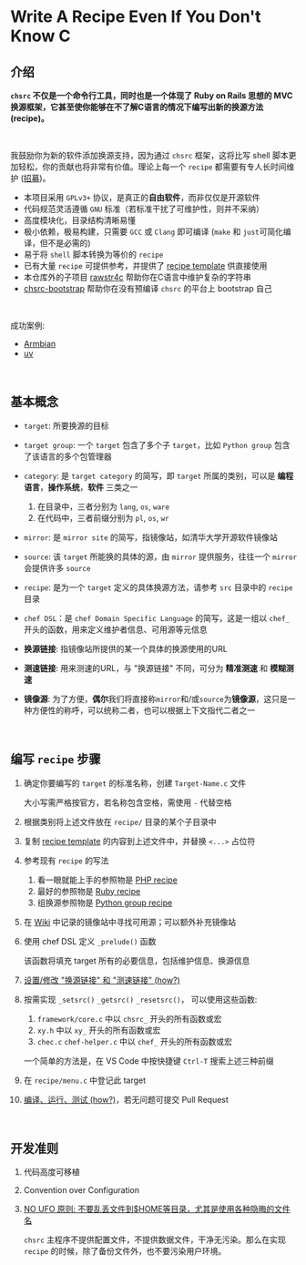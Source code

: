 <!-- -----------------------------------------------------------
 ! SPDX-License-Identifier: GFDL-1.3-or-later
 ! -------------------------------------------------------------
 ! Doc Type      : Markdown
 ! Doc Name      : 10-如何编写recipe.md
 ! Doc Authors   : 曾奥然 <ccmywish@qq.com>
 ! Contributors  : Nul None <nul@none.org>
 !               |
 ! Created On    : <2024-08-19>
 ! Last Modified : <2025-08-22>
 ! ---------------------------------------------------------- -->

# Write A Recipe Even If You Don't Know C

## 介绍

**`chsrc` 不仅是一个命令行工具，同时也是一个体现了 Ruby on Rails 思想的 MVC 换源框架，它甚至使你能够在不了解C语言的情况下编写出新的换源方法(recipe)。**

<br>

我鼓励你为新的软件添加换源支持，因为通过 `chsrc` 框架，这将比写 shell 脚本更加轻松，你的贡献也将非常有价值。理论上每一个 `recipe` 都需要有专人长时间维护 ([招募](https://github.com/RubyMetric/chsrc/issues/130))。

- 本项目采用 `GPLv3+` 协议，是真正的**自由软件**，而非仅仅是开源软件
- 代码规范灵活遵循 `GNU` 标准（若标准干扰了可维护性，则并不采纳）
- 高度模块化，目录结构清晰易懂
- 极小依赖，极易构建，只需要 `GCC` 或 `Clang` 即可编译 (`make` 和 `just`可简化编译，但不是必需的)
- 易于将 `shell` 脚本转换为等价的 `recipe`
- 已有大量 `recipe` 可提供参考，并提供了 [recipe template] 供直接使用
- 本仓库外的子项目 [rawstr4c] 帮助你在C语言中维护复杂的字符串
- [chsrc-bootstrap] 帮助你在没有预编译 `chsrc` 的平台上 bootstrap 自己

<br>

成功案例:

- [Armbian](../src/recipe/os/APT/Armbian.c)
- [uv](../src/recipe/lang/Python/uv.c)

<br>

## 基本概念

- `target`: 所要换源的目标
- `target group`: 一个 `target` 包含了多个子 `target`，比如 `Python group` 包含了该语言的多个包管理器

- `category`: 是 `target category` 的简写，即 `target` 所属的类别，可以是 **编程语言**，**操作系统**，**软件** 三类之一

    1. 在目录中，三者分别为 `lang`, `os`, `ware`
    2. 在代码中，三者前缀分别为 `pl`, `os`, `wr`

- `mirror`: 是 `mirror site` 的简写，指镜像站，如清华大学开源软件镜像站
- `source`: 该 `target` 所能换的具体的源，由 `mirror` 提供服务，往往一个 `mirror` 会提供许多 `source`
- `recipe`: 是为一个 `target` 定义的具体换源方法，请参考 `src` 目录中的 `recipe` 目录

- `chef DSL`：是 `chef Domain Specific Language` 的简写，这是一组以 `chef_` 开头的函数，用来定义维护者信息、可用源等元信息

- **换源链接**: 指镜像站所提供的某一个具体的换源使用的URL
- **测速链接**: 用来测速的URL，与 "换源链接" 不同，可分为 **精准测速** 和 **模糊测速**

- **镜像源**: 为了方便，**偶尔**我们将直接称`mirror`和/或`source`为**镜像源**，这只是一种方便性的称呼，可以统称二者，也可以根据上下文指代二者之一

<br>

## 编写 `recipe` 步骤

1. 确定你要编写的 `target` 的标准名称，创建 `Target-Name.c` 文件

    大小写需严格按官方，若名称包含空格，需使用 `-` 代替空格

2. 根据类别将上述文件放在 `recipe/` 目录的某个子目录中

3. 复制 [recipe template] 的内容到上述文件中，并替换 `<...>` 占位符

4. 参考现有 `recipe` 的写法

    1. 看一眼就能上手的参照物是 [PHP recipe](../src/recipe/lang/PHP.c)
    2. 最好的参照物是 [Ruby recipe](../src/recipe/lang/Ruby/Ruby.c)
    3. 组换源参照物是 [Python group recipe](../src/recipe/lang/Python/Python.c)

5. 在 [Wiki] 中记录的镜像站中寻找可用源；可以额外补充镜像站

6. 使用 chef DSL 定义 `_prelude()` 函数

    该函数将填充 target 所有的必要信息，包括维护信息、换源信息

7. [设置/修改 "换源链接" 和 "测速链接" (how?)](./11-如何设置换源链接与测速链接.md)

8. 按需实现 `_setsrc()` `_getsrc()` `_resetsrc()`， 可以使用这些函数:

    1. `framework/core.c` 中以 `chsrc_` 开头的所有函数或宏
    2. `xy.h` 中以 `xy_` 开头的所有函数或宏
    3. `chec.c` `chef-helper.c` 中以 `chef_` 开头的所有函数或宏

    一个简单的方法是，在 VS Code 中按快捷键 `Ctrl-T` 搜索上述三种前缀

9. 在 `recipe/menu.c` 中登记此 target

10. [编译、运行、测试 (how?)](./01-开发与构建.md)，若无问题可提交 Pull Request

<br>

## 开发准则

1. 代码高度可移植

2. Convention over Configuration

3. [NO UFO 原则: 不要乱丢文件到$HOME等目录，尤其是使用各种隐晦的文件名](https://www.yuque.com/ccmywish/blog/no-ufo)

    `chsrc` 主程序不提供配置文件，不提供数据文件，干净无污染。那么在实现 `recipe` 的时候，除了备份文件外，也不要污染用户环境。

<br>

[rawstr4c]: https://github.com/RubyMetric/rawstr4c
[chsrc-bootstrap]: ../bootstrap/
[recipe template]: ../src/recipe/recipe-template.c
[Wiki]: https://github.com/RubyMetric/chsrc/wiki
